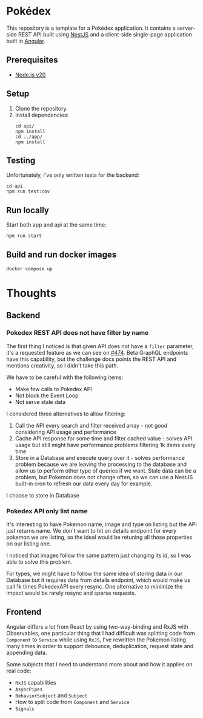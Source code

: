 # Pokédex

This repository is a template for a Pokédex application. It contains a server-side
REST API built using [NestJS](https://nestjs.com) and a client-side single-page
application built in [Angular](https://angular.dev).

## Prerequisites

- [Node.js v20](https://nodejs.org/en)

## Setup

1. Clone the repository.
2. Install dependencies:
   ```shell
   cd api/
   npm install
   cd ../app/
   npm install
   ```

## Testing

Unfortunately, I've only written tests for the backend:

```shell
cd api
npm run test:cov
```

## Run locally

Start both app and api at the same time:

```bash
npm run start
```

## Build and run docker images

```bash
docker compose up
```

# Thoughts

## Backend

### Pokedex REST API does not have filter by name

The first thing I noticed is that given API does not have a `filter` parameter, it's a requested feature as we can see on [#474](https://github.com/PokeAPI/pokeapi/issues/474).
Beta GraphQL endpoints have this capability, but the challenge docs points the REST API and mentions creativity, so I didn't take this path.

We have to be careful with the following items:

- Make few calls to Pokedex API
- Not block the Event Loop
- Not serve stale data

I considered three alternatives to allow filtering:

1. Call the API every search and filter received array - not good considering API usage and performance
2. Cache API response for some time and filter cached value - solves API usage but still might have performance problems filtering 1k items every time
3. Store in a Database and execute query over it - solves performance problem because we are leaving the processing to the database and allow us to perform other type of queries if we want. Stale data can be a problem, but Pokemon does not change often, so we can use a NestJS built-in cron to refresh our data every day for example.

I choose to store in Database

### Pokedex API only list name

It's interesting to have Pokemon name, image and type on listing but the API just returns name.
We don't want to hit on details endpoint for every pokemon we are listing, so the ideal would be retuning all those properties on our listing one.

I noticed that images follow the same pattern just changing its id, so I was able to solve this problem.

For types, we might have to follow the same idea of storing data in our Database but it requires data from details endpoint, which would make us call 1k times PokedexAPI every resync. One alternative to minimize the impact would be rarely resync and sparse requests.

## Frontend

Angular differs a lot from React by using two-way-binding and RxJS with Observables, one particular thing that I had difficult was splitting code from `Component` to `Service` while using `RxJS`, I've rewritten the Pokemon listing many times in order to support debounce, deduplication, request state and appending data.

Some subjects that I need to understand more about and how it applies on real code:

- `RxJS` capabilities
- `AsyncPipes`
- `BehaviorSubject` and `Subject`
- How to split code from `Component` and `Service`
- `Signals`
